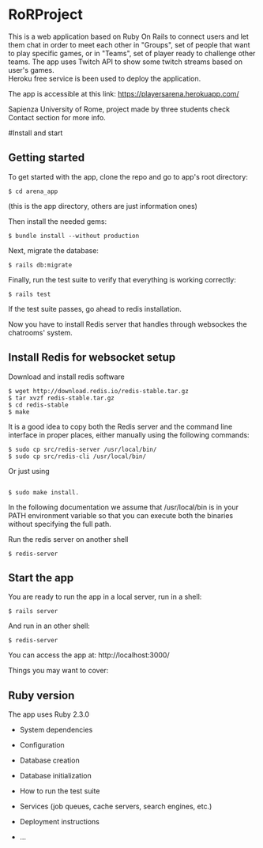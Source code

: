 # RoRProject
This is a web application based on Ruby On Rails to connect users and let them chat in order to meet each other in "Groups", set of people that want to play specific games, or in "Teams", set of player ready to challenge other teams.
The app uses Twitch API to show some twitch streams based on user's games.     
Heroku free service is been used to deploy the application. 

The app is accessible at this link: https://playersarena.herokuapp.com/  

Sapienza University of Rome, project made by three students check Contact section for more info.

#Install and start


## Getting started

To get started with the app, clone the repo and go to app's root directory:

```
$ cd arena_app
``` 
(this is the app directory, others are just information ones)

Then install the needed gems:

```
$ bundle install --without production
```

Next, migrate the database:

```
$ rails db:migrate
```

Finally, run the test suite to verify that everything is working correctly:

```
$ rails test
```

If the test suite passes, go ahead to redis installation.

Now you have to install Redis server that handles through websockes the chatrooms' system.

## Install Redis for websocket setup 

Download and install redis software

```
$ wget http://download.redis.io/redis-stable.tar.gz
$ tar xvzf redis-stable.tar.gz
$ cd redis-stable
$ make
```
It is a good idea to copy both the Redis server and the command line interface in proper places, either manually using the following commands:

```
$ sudo cp src/redis-server /usr/local/bin/
$ sudo cp src/redis-cli /usr/local/bin/

```
Or just using 

```

$ sudo make install.

```

In the following documentation we assume that /usr/local/bin is in your PATH environment variable so that you can execute both the binaries without specifying the full path.

Run the redis server on another shell 

```
$ redis-server
```

## Start the app
You are ready to run the app in a local server, run in a shell:

```
$ rails server
```
And run in an other shell:
```
$ redis-server
```

You can access the app at: http://localhost:3000/




Things you may want to cover:

## Ruby version
The app uses Ruby 2.3.0

* System dependencies

* Configuration

* Database creation

* Database initialization

* How to run the test suite

* Services (job queues, cache servers, search engines, etc.)

* Deployment instructions

* ...







